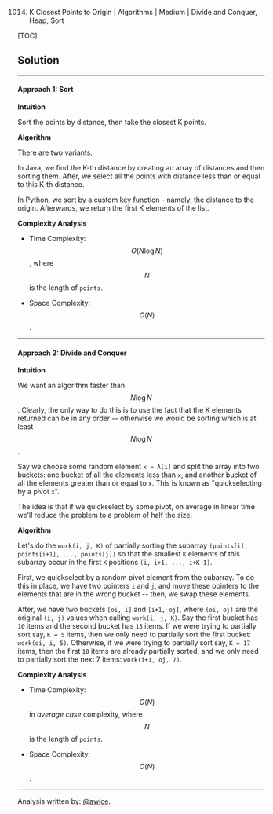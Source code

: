 1014. K Closest Points to Origin | Algorithms | Medium | Divide and Conquer, Heap, Sort

[TOC]

## Solution
---
#### Approach 1: Sort

**Intuition**

Sort the points by distance, then take the closest K points.

**Algorithm**

There are two variants.

In Java, we find the K-th distance by creating an array of distances and then sorting them.  After, we select all the points with distance less than or equal to this K-th distance.

In Python, we sort by a custom key function - namely, the distance to the origin.  Afterwards, we return the first K elements of the list.



**Complexity Analysis**

* Time Complexity:  $$O(N \log N)$$, where $$N$$ is the length of `points`.

* Space Complexity:  $$O(N)$$.




---
#### Approach 2: Divide and Conquer

**Intuition**

We want an algorithm faster than $$N \log N$$.  Clearly, the only way to do this is to use the fact that the K elements returned can be in any order -- otherwise we would be sorting which is at least $$N \log N$$.

Say we choose some random element `x = A[i]` and split the array into two buckets: one bucket of all the elements less than `x`, and another bucket of all the elements greater than or equal to `x`.  This is known as "quickselecting by a pivot `x`".

The idea is that if we quickselect by some pivot, on average in linear time we'll reduce the problem to a problem of half the size.

**Algorithm**

Let's do the `work(i, j, K)` of partially sorting the subarray `(points[i], points[i+1], ..., points[j])` so that the smallest `K` elements of this subarray occur in the first `K` positions `(i, i+1, ..., i+K-1)`.

First, we quickselect by a random pivot element from the subarray.  To do this in place, we have two pointers `i` and `j`, and move these pointers to the elements that are in the wrong bucket -- then, we swap these elements.

After, we have two buckets `[oi, i]` and `[i+1, oj]`, where `(oi, oj)` are the original `(i, j)` values when calling `work(i, j, K)`.  Say the first bucket has `10` items and the second bucket has `15` items.  If we were trying to partially sort say, `K = 5` items, then we only need to partially sort the first bucket: `work(oi, i, 5)`.  Otherwise, if we were trying to partially sort say, `K = 17` items, then the first `10` items are already partially sorted, and we only need to partially sort the next 7 items: `work(i+1, oj, 7)`.



**Complexity Analysis**

* Time Complexity:  $$O(N)$$ in *average case* complexity, where $$N$$ is the length of `points`.

* Space Complexity:  $$O(N)$$.




---
Analysis written by: [@awice](https://leetcode.com/awice).
